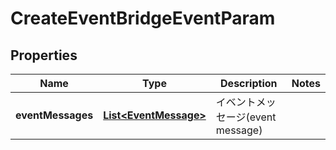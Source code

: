 

# CreateEventBridgeEventParam


## Properties

| Name | Type | Description | Notes |
|------------ | ------------- | ------------- | -------------|
|**eventMessages** | [**List&lt;EventMessage&gt;**](EventMessage.md) | イベントメッセージ(event message) |  |



